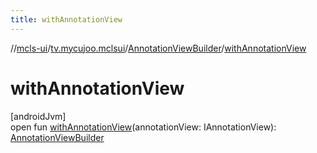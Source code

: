```yaml
---
title: withAnnotationView
---
```

//[mcls-ui](../../../index.html)/[tv.mycujoo.mclsui](../index.html)/[AnnotationViewBuilder](index.html)/[withAnnotationView](with-annotation-view.html)



# withAnnotationView



[androidJvm]\
open fun [withAnnotationView](with-annotation-view.html)(annotationView: IAnnotationView): [AnnotationViewBuilder](index.html)




